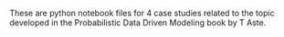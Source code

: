 These are python notebook files for 4 case studies related to the topic developed in the Probabilistic Data Driven Modeling book by T Aste.
